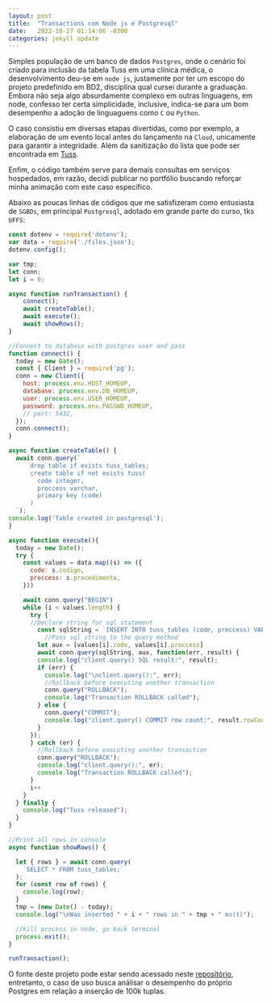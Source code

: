 ```yaml
---
layout: post
title:  "Transactions com Node js e Postgresql"
date:   2022-10-27 01:14:06 -0300
categories: jekyll update
---
```


Simples população de um banco de dados `Postgres`, onde o cenário foi criado para inclusão da tabela Tuss em uma clínica médica, o desenvolvimento deu-se em `node js`, justamente por ter um escopo do projeto predefinido em BD2, disciplina qual cursei durante a graduação. Embora não seja algo absurdamente complexo em outras linguagens, em node, confesso ter certa simplicidade, inclusive, indica-se para um bom desempenho a adoção de linguaguens como `C` ou `Python`.  

O caso consistiu em diversas etapas divertidas, como por exemplo, a elaboração de um evento local antes do lançamento na `Cloud`, unicamente para garantir a integridade. Além da sanitização do lista que pode ser encontrada em [Tuss].

Enfim, o código também serve para demais consultas em serviços hospedados, em razão, decidi publicar no portfólio buscando reforçar minha animação com este caso específico.

Abaixo as poucas linhas de códigos que me satisfizeram como entusiasta de `SGBDs`, em principal `Postgresql`, adotado em grande parte do curso, tks `UFFS`:

~~~js
const dotenv = require('dotenv');
var data = require('./files.json');
dotenv.config();

var tmp; 
let conn;
let i = 0;

async function runTransaction() {
    connect();
    await createTable();
    await execute();
    await showRows();
}

//Connect to database with postgres user and pass
function connect() {
  today = new Date();
  const { Client } = require('pg');
  conn = new Client({
    host: process.env.HOST_HOMEUP,
    database: process.env.DB_HOMEUP,
    user: process.env.USER_HOMEUP,
    password: process.env.PASSWD_HOMEUP,
    // port: 5432,
  });
  conn.connect();
}

async function createTable() {
  await conn.query(`
      drop table if exists tuss_tables;
      create table if not exists tuss(
        code integer,
        proccess varchar,
        primary key (code)
      )
  `);
console.log('Table created in postgresql');
}

async function execute(){
  today = new Date();
  try {
    const values = data.map((s) => ({
      code: s.codigo,
      proccess: s.procedimento,
    }))

    await conn.query("BEGIN")
    while (i < values.length) {
      try {
      //Declare string for sql statement
        const sqlString = `INSERT INTO tuss_tables (code, proccess) VALUES ($1, $2);`;
          //Pass sql string to the query method
        let aux = [values[i].code, values[i].proccess]
        await conn.query(sqlString, aux, function(err, result) {
        console.log("client.query() SQL result:", result);
        if (err) {
          console.log("\nclient.query():", err);
          //Rollback before executing another transaction
          conn.query("ROLLBACK");
          console.log("Transaction ROLLBACK called");
        } else {
          conn.query("COMMIT");
          console.log("client.query() COMMIT row count:", result.rowCount);
        }
      });
      } catch (er) {
        //Rollback before executing another transaction
        conn.query("ROLLBACK");
        console.log("client.query():", er);
        console.log("Transaction ROLLBACK called");
      }
      i++
    }
  } finally {
    console.log("Tuss released");
  }
}

//Print all rows in console
async function showRows() {

  let { rows } = await conn.query(
    `SELECT * FROM tuss_tables;`
  );
  for (const row of rows) {
    console.log(row);
  }
  tmp = (new Date() - today);
  console.log("\nWas inserted " + i + " rows in " + tmp + " ms(t)");

  //Kill process in node, go back terminal
  process.exit();
}

runTransaction();

~~~

O fonte deste projeto pode estar sendo acessado neste [repositório][repositório], entretanto, o caso de uso busca análisar o desempenho do próprio Postgres em relação a inserção de 100k tuplas.

<br>

[repositório]: https://github.com/jardeleko/class-2020-extras/blob/main/BD2/TP_01/transaction_db.js

[Tuss]: https://github.com/charlesfgarcia/tabelas-ans
<!-- [Stripe]: https://stripe.com -->